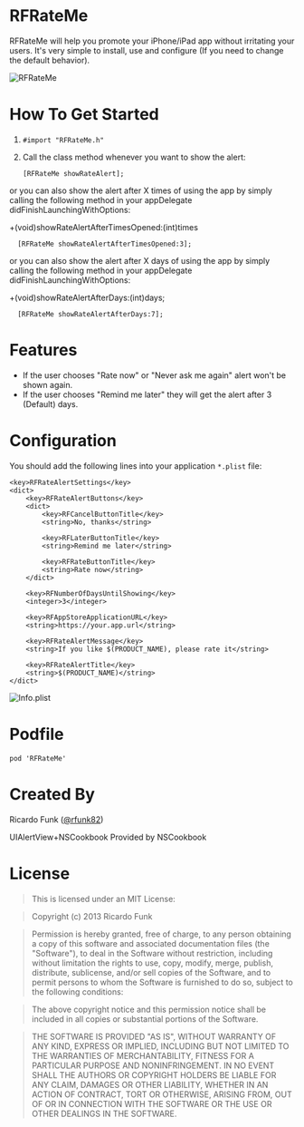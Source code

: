 RFRateMe
========

RFRateMe will help you promote your iPhone/iPad app without irritating your users. It's very simple to install, use and configure (If you need to change the default behavior).


![RFRateMe](http://i.imgur.com/FppICdE.png)

How To Get Started
==================

1.  `#import "RFRateMe.h"`
2.  Call the class method whenever you want to show the alert:
  
     `[RFRateMe showRateAlert];`

or you can also show the alert after X times of using the app by simply calling the following method in your appDelegate didFinishLaunchingWithOptions:

+(void)showRateAlertAfterTimesOpened:(int)times

      [RFRateMe showRateAlertAfterTimesOpened:3];
      
or you can also show the alert after X days of using the app by simply calling the following method in your appDelegate didFinishLaunchingWithOptions:

+(void)showRateAlertAfterDays:(int)days;

      [RFRateMe showRateAlertAfterDays:7];
      
     
Features
========

- If the user chooses "Rate now" or "Never ask me again" alert won't be shown again.
- If the user chooses "Remind me later" they will get the alert after 3 (Default) days.

Configuration
=============

You should add the following lines into your application `*.plist` file:

```
<key>RFRateAlertSettings</key>
<dict>
    <key>RFRateAlertButtons</key>
    <dict>
        <key>RFCancelButtonTitle</key>
        <string>No, thanks</string>
        
        <key>RFLaterButtonTitle</key>
        <string>Remind me later</string>
        
        <key>RFRateButtonTitle</key>
        <string>Rate now</string>
    </dict>
    
    <key>RFNumberOfDaysUntilShowing</key>
    <integer>3</integer>
    
    <key>RFAppStoreApplicationURL</key>
    <string>https://your.app.url</string>
    
    <key>RFRateAlertMessage</key>
    <string>If you like $(PRODUCT_NAME), please rate it</string>
    
    <key>RFRateAlertTitle</key>
    <string>$(PRODUCT_NAME)</string>
</dict>
```

![Info.plist](https://i.imgur.com/FsrMjHa.png)

Podfile
=======

```
pod 'RFRateMe'
```

Created By
==========

Ricardo Funk ([@rfunk82](http://www.twitter.com/rfunk82))

UIAlertView+NSCookbook Provided by NSCookbook

License
=======

> This is licensed under an MIT License:

> Copyright (c) 2013 Ricardo Funk

> Permission is hereby granted, free of charge, to any person obtaining a
copy of this software and associated documentation files (the "Software"),
to deal in the Software without restriction, including without limitation
the rights to use, copy, modify, merge, publish, distribute, sublicense,
and/or sell copies of the Software, and to permit persons to whom the
Software is furnished to do so, subject to the following conditions:

> The above copyright notice and this permission notice shall be included in
all copies or substantial portions of the Software.

> THE SOFTWARE IS PROVIDED "AS IS", WITHOUT WARRANTY OF ANY KIND, EXPRESS OR
IMPLIED, INCLUDING BUT NOT LIMITED TO THE WARRANTIES OF MERCHANTABILITY,
FITNESS FOR A PARTICULAR PURPOSE AND NONINFRINGEMENT. IN NO EVENT SHALL THE
AUTHORS OR COPYRIGHT HOLDERS BE LIABLE FOR ANY CLAIM, DAMAGES OR OTHER
LIABILITY, WHETHER IN AN ACTION OF CONTRACT, TORT OR OTHERWISE, ARISING
FROM, OUT OF OR IN CONNECTION WITH THE SOFTWARE OR THE USE OR OTHER
DEALINGS IN THE SOFTWARE.

